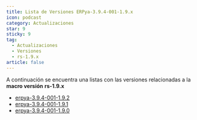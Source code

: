 ```yaml
---
title: Lista de Versiones ERPya-3.9.4-001-1.9.x
icon: podcast
category: Actualizaciones
star: 9
sticky: 9
tag:
  - Actualizaciones
  - Versiones
  - rs-1.9.x
article: false
---
```


A continuación se encuentra una listas con las versiones relacionadas a la **macro versión** **rs-1.9.x**

- [erpya-3.9.4-001-1.9.2](erpya-3.9.4-001-1.9.2.md)
- [erpya-3.9.4-001-1.9.1](erpya-3.9.4-001-1.9.1.md)
- [erpya-3.9.4-001-1.9.0](erpya-3.9.4-001-1.9.0.md)
